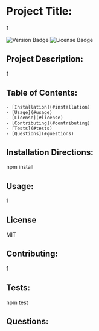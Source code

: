
# Project Title: 

1  

![Version Badge](https://img.shields.io/static/v1?label=Version&message=1.1.0&color=important) 
![License Badge](https://img.shields.io/static/v1?label=License&message=MIT&color=blue) 

## Project Description: 

1 

## Table of Contents:
 
    - [Installation](#installation)
    - [Usage](#usage)
    - [License](#license)
    - [Contributing](#contributing)
    - [Tests](#tests)
    - [Questions](#questions)
## Installation Directions: 

npm install 

## Usage: 

1 

## License 

MIT 

## Contributing: 

1 

## Tests: 

npm test 

## Questions: 


